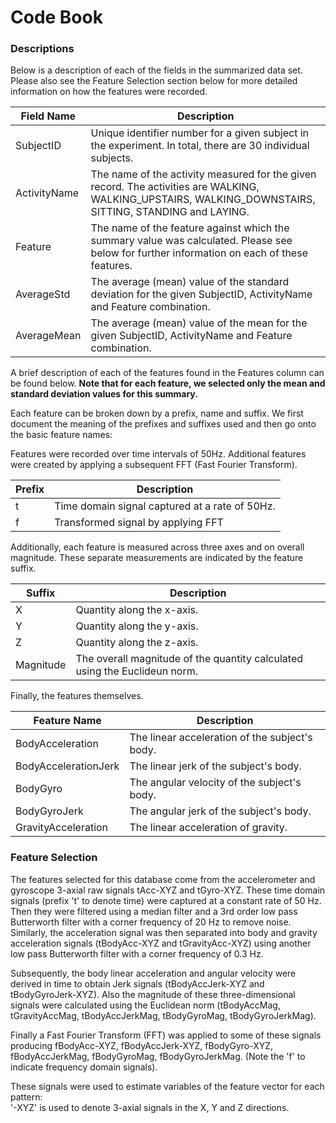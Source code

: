 Code Book
=====

### Descriptions

Below is a description of each of the fields in the summarized data set. Please also see the Feature Selection section below for more detailed information on how the features were recorded.

| Field Name     | Description
|---             |---
| SubjectID      | Unique identifier number for a given subject in the experiment. In total, there are 30 individual subjects.
| ActivityName   | The name of the activity measured for the given record. The activities are WALKING, WALKING_UPSTAIRS, WALKING_DOWNSTAIRS, SITTING, STANDING and LAYING.
| Feature        | The name of the feature against which the summary value was calculated. Please see below for further information on each of these features.
| AverageStd     | The average (mean) value of the standard deviation for the given SubjectID, ActivityName and Feature combination.
| AverageMean    | The average (mean) value of the mean for the given SubjectID, ActivityName and Feature combination.

A brief description of each of the features found in the Features column can be found below. **Note that for each feature, we selected only the mean and standard deviation values for this summary.**

Each feature can be broken down by a prefix, name and suffix. We first document the meaning of the prefixes and suffixes used and then go onto the basic feature names:

Features were recorded over time intervals of 50Hz. Additional features were created by applying a subsequent FFT (Fast Fourier Transform).

| Prefix  | Description
|---      |---
| t       | Time domain signal captured at a rate of 50Hz.
| f       | Transformed signal by applying FFT

Additionally, each feature is measured across three axes and on overall magnitude. These separate measurements are indicated by the feature suffix.

| Suffix    | Description
|---        |---
| X         | Quantity along the x-axis.
| Y         | Quantity along the y-axis.
| Z         | Quantity along the z-axis.
| Magnitude | The overall magnitude of the quantity calculated using the Euclideun norm.

Finally, the features themselves.

| Feature Name             | Description
|---                       |---
| BodyAcceleration         | The linear acceleration of the subject's body.
| BodyAccelerationJerk     | The linear jerk of the subject's body.
| BodyGyro                 | The angular velocity of the subject's body.
| BodyGyroJerk             | The angular jerk of the subject's body.
| GravityAcceleration      | The linear acceleration of gravity.

### Feature Selection

The features selected for this database come from the accelerometer and gyroscope 3-axial raw signals tAcc-XYZ and tGyro-XYZ. These time domain signals (prefix 't' to denote time) were captured at a constant rate of 50 Hz. Then they were filtered using a median filter and a 3rd order low pass Butterworth filter with a corner frequency of 20 Hz to remove noise. Similarly, the acceleration signal was then separated into body and gravity acceleration signals (tBodyAcc-XYZ and tGravityAcc-XYZ) using another low pass Butterworth filter with a corner frequency of 0.3 Hz. 

Subsequently, the body linear acceleration and angular velocity were derived in time to obtain Jerk signals (tBodyAccJerk-XYZ and tBodyGyroJerk-XYZ). Also the magnitude of these three-dimensional signals were calculated using the Euclidean norm (tBodyAccMag, tGravityAccMag, tBodyAccJerkMag, tBodyGyroMag, tBodyGyroJerkMag). 

Finally a Fast Fourier Transform (FFT) was applied to some of these signals producing fBodyAcc-XYZ, fBodyAccJerk-XYZ, fBodyGyro-XYZ, fBodyAccJerkMag, fBodyGyroMag, fBodyGyroJerkMag. (Note the 'f' to indicate frequency domain signals). 

These signals were used to estimate variables of the feature vector for each pattern:  
'-XYZ' is used to denote 3-axial signals in the X, Y and Z directions.
